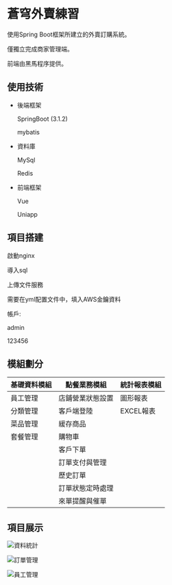 # 蒼穹外賣練習
使用Spring Boot框架所建立的外賣訂購系統。

僅獨立完成商家管理端。

前端由黑馬程序提供。

## 使用技術
- 後端框架
  
    SpringBoot (3.1.2)
  
    mybatis

- 資料庫
  
    MySql
  
    Redis

- 前端框架
  
    Vue
  
    Uniapp


## 項目搭建
啟動nginx

導入sql

上傳文件服務

需要在yml配置文件中，填入AWS金鑰資料

帳戶:

admin

123456


## 模組劃分
|基礎資料模組|點餐業務模組|統計報表模組|
|----|----|----|
|員工管理|店鋪營業狀態設置|圖形報表|
|分類管理|客戶端登陸|EXCEL報表|
|菜品管理|緩存商品||
|套餐管理|購物車||
||客戶下單||
||訂單支付與管理||
||歷史訂單||
||訂單狀態定時處理||
||來單提醒與催單||


## 項目展示
![資料統計](/demo/資料統計.png)

![訂單管理](/demo/訂單管理.png)

![員工管理](/demo/員工管理.png)
